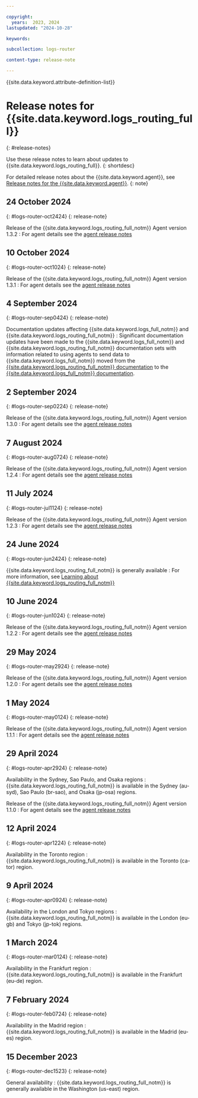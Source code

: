 ```yaml
---

copyright:
  years:  2023, 2024
lastupdated: "2024-10-28"

keywords:

subcollection: logs-router

content-type: release-note

---
```


{{site.data.keyword.attribute-definition-list}}

# Release notes for {{site.data.keyword.logs_routing_full}}
{: #release-notes}

Use these release notes to learn about updates to {{site.data.keyword.logs_routing_full}}.
{: shortdesc}

For detailed release notes about the {{site.data.keyword.agent}}, 
see [Release notes for the {{site.data.keyword.agent}}](/docs/cloud-logs?topic=cloud-logs-release-notes-agent).
{: note}

## 24 October 2024
{: #logs-router-oct2424}
{: release-note}

Release of the {{site.data.keyword.logs_routing_full_notm}} Agent version 1.3.2
:   For agent details see the [agent release notes](/docs/cloud-logs?topic=cloud-logs-release-notes-agent#logs-router-agent-oct2424)

## 10 October 2024
{: #logs-router-oct1024}
{: release-note}

Release of the {{site.data.keyword.logs_routing_full_notm}} Agent version 1.3.1
:   For agent details see the [agent release notes](/docs/cloud-logs?topic=cloud-logs-release-notes-agent#logs-router-agent-oct1024)

## 4 September 2024
{: #logs-router-sep0424}
{: release-note}

Documentation updates affecting {{site.data.keyword.logs_full_notm}} and {{site.data.keyword.logs_routing_full_notm}}
:   Significant documentation updates have been made to the {{site.data.keyword.logs_full_notm}} and {{site.data.keyword.logs_routing_full_notm}} documentation sets with information related to using agents to send data to {{site.data.keyword.logs_full_notm}} moved from the [{{site.data.keyword.logs_routing_full_notm}} documentation](/docs/logs-router) to the [{{site.data.keyword.logs_full_notm}} documentation](/docs/cloud-logs).

## 2 September 2024
{: #logs-router-sep0224}
{: release-note}

Release of the {{site.data.keyword.logs_routing_full_notm}} Agent version 1.3.0
:   For agent details see the [agent release notes](/docs/cloud-logs?topic=cloud-logs-release-notes-agent#logs-router-agent-sep0224)

## 7 August 2024
{: #logs-router-aug0724}
{: release-note}

Release of the {{site.data.keyword.logs_routing_full_notm}} Agent version 1.2.4
:   For agent details see the [agent release notes](/docs/cloud-logs?topic=cloud-logs-release-notes-agent#logs-router-agent-aug0724)

## 11 July 2024
{: #logs-router-jul1124}
{: release-note}

Release of the {{site.data.keyword.logs_routing_full_notm}} Agent version 1.2.3
:   For agent details see the [agent release notes](/docs/cloud-logs?topic=cloud-logs-release-notes-agent#logs-router-agent-jul1124)

## 24 June 2024
{: #logs-router-jun2424}
{: release-note}

{{site.data.keyword.logs_routing_full_notm}} is generally available
: For more information, see [Learning about {{site.data.keyword.logs_routing_full_notm}}](/docs/logs-router?topic=logs-router-about)

## 10 June 2024
{: #logs-router-jun1024}
{: release-note}

Release of the {{site.data.keyword.logs_routing_full_notm}} Agent version 1.2.2
:   For agent details see the [agent release notes](/docs/cloud-logs?topic=cloud-logs-release-notes-agent#logs-router-agent-jun1024)


## 29 May 2024
{: #logs-router-may2924}
{: release-note}

Release of the {{site.data.keyword.logs_routing_full_notm}} Agent version 1.2.0
:   For agent details see the [agent release notes](/docs/cloud-logs?topic=cloud-logs-release-notes-agent#logs-router-agent-may2924)


## 1 May 2024
{: #logs-router-may0124}
{: release-note}

Release of the {{site.data.keyword.logs_routing_full_notm}} Agent version 1.1.1
:   For agent details see the [agent release notes](/docs/cloud-logs?topic=cloud-logs-release-notes-agent#logs-router-agent-may0124)


## 29 April 2024
{: #logs-router-apr2924}
{: release-note}

Availability in the Sydney, Sao Paulo, and Osaka regions
:   {{site.data.keyword.logs_routing_full_notm}} is available in the Sydney (au-syd), Sao Paulo (br-sao), and Osaka (jp-osa) regions.

Release of the {{site.data.keyword.logs_routing_full_notm}} Agent version 1.1.0
:   For agent details see the [agent release notes](/docs/cloud-logs?topic=cloud-logs-release-notes-agent#logs-router-agent-apr2924)


## 12 April 2024
{: #logs-router-apr1224}
{: release-note}

Availability in the Toronto region
:   {{site.data.keyword.logs_routing_full_notm}} is available in the Toronto (ca-tor) region.

## 9 April 2024
{: #logs-router-apr0924}
{: release-note}

Availability in the London and Tokyo regions
:   {{site.data.keyword.logs_routing_full_notm}} is available in the London (eu-gb) and Tokyo (jp-tok) regions.

## 1 March 2024
{: #logs-router-mar0124}
{: release-note}

Availability in the Frankfurt region
:   {{site.data.keyword.logs_routing_full_notm}} is available in the Frankfurt (eu-de) region.

## 7 February 2024
{: #logs-router-feb0724}
{: release-note}

Availability in the Madrid region
:   {{site.data.keyword.logs_routing_full_notm}} is available in the Madrid (eu-es) region.

## 15 December 2023
{: #logs-router-dec1523}
{: release-note}

General availability
:   {{site.data.keyword.logs_routing_full_notm}} is generally available in the Washington (us-east) region.
